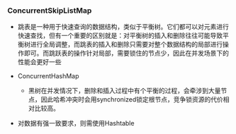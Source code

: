 ### ConcurrentSkipListMap
- 跳表是一种用于快速查询的数据结构，类似于平衡树。它们都可以对元素进行快速查找，但有一个重要的区别就是：对平衡树的插入和删除往往可能导致平衡树进行全局调整，而跳表的插入和删除只需要对整个数据结构的局部进行操作即可。而跳跃表的操作针对局部，需要锁住的节点少，因此在并发场景下的性能会更好一些

- ConcurrentHashMap
    - 黑树在并发情况下，删除和插入过程中有个平衡的过程，会牵涉到大量节点，因此哈希冲突时会用synchronized锁定根节点，竞争锁资源的代价相对比较高。
    
- 对数据有强一致要求，则需使用Hashtable
